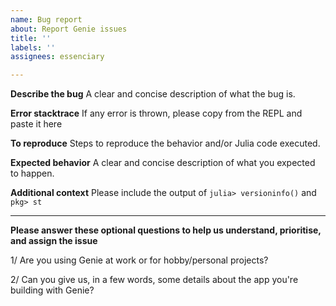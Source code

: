 ```yaml
---
name: Bug report
about: Report Genie issues
title: ''
labels: ''
assignees: essenciary

---
```


**Describe the bug**
A clear and concise description of what the bug is.

**Error stacktrace**
If any error is thrown, please copy from the REPL and paste it here

**To reproduce**
Steps to reproduce the behavior and/or Julia code executed.

**Expected behavior**
A clear and concise description of what you expected to happen.

**Additional context**
Please include the output of 
`julia> versioninfo()`
and
`pkg> st`

---

**Please answer these optional questions to help us understand, prioritise, and assign the issue**

1/ Are you using Genie at work or for hobby/personal projects? 

2/ Can you give us, in a few words, some details about the app you're building with Genie?

